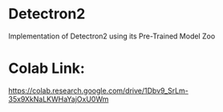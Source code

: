 # Detectron2
Implementation of Detectron2 using its Pre-Trained Model Zoo


# Colab Link:
https://colab.research.google.com/drive/1Dbv9_SrLm-35x9XkNaLKWHaYajOxU0Wm
